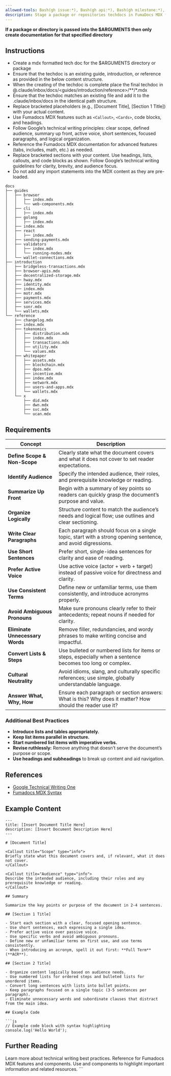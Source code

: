 ```yaml
---
allowed-tools: Bash(gh issue:*), Bash(gh api:*), Bash(gh milestone:*), Bash(bun run:*), Bash(echo *)
description: Stage a package or repositories techdocs in FumaDocs MDX format.
---
```


**If a package or directory is passed into the $ARGUMENTS then only create documentation for that specified directory**

## Instructions

- Create a mdx formatted tech doc for the $ARGUMENTS directory or package
- Ensure that the techdoc is an existing guide, introduction, or reference as provided in the below content structure.
- When the creating of the techdoc is complete place the final techdoc in @.claude/inbox/docs/<guides/introduction/reference>/**/*.mdx
- Ensure that the techdoc matches an existing file and add it to the .claude/inbox/docs in the identical path structure.
- Replace bracketed placeholders (e.g., [Document Title], [Section 1 Title]) with your actual content.
- Use Fumadocs MDX features such as `<Callout>`, `<Cards>`, code blocks, and headings.
- Follow Google’s technical writing principles: clear scope, defined audience, summary up front, active voice, short sentences, focused paragraphs, and logical organization.
- Reference the Fumadocs MDX documentation for advanced features (tabs, includes, math, etc.) as needed.
- Replace bracketed sections with your content. Use headings, lists, callouts, and code blocks as shown. Follow Google’s technical writing guidelines for clarity, brevity, and audience focus.
- Do not add any import statements into the MDX content as they are pre-loaded.

```text
docs
├── guides
│   ├── browser
│   │   ├── index.mdx
│   │   └── web-components.mdx
│   ├── cli
│   │   ├── index.mdx
│   ├── golang
│   │   ├── index.mdx
│   ├── index.mdx
│   ├── react
│   │   ├── index.mdx
│   ├── sending-payments.mdx
│   ├── validators
│   │   ├── index.mdx
│   │   └── running-nodes.mdx
│   └── wallet-connections.mdx
├── introduction
│   ├── bridgeless-transactions.mdx
│   ├── browser-apis.mdx
│   ├── decentralized-storage.mdx
│   ├── hway.mdx
│   ├── identity.mdx
│   ├── index.mdx
│   ├── motr.mdx
│   ├── payments.mdx
│   ├── services.mdx
│   ├── sonr.mdx
│   └── wallets.mdx
└── reference
    ├── changelog.mdx
    ├── index.mdx
    ├── tokenomics
    │   ├── distribution.mdx
    │   ├── index.mdx
    │   ├── transactions.mdx
    │   ├── utility.mdx
    │   └── values.mdx
    ├── whitepaper
    │   ├── assets.mdx
    │   ├── blockchain.mdx
    │   ├── dpos.mdx
    │   ├── incentive.mdx
    │   ├── index.mdx
    │   ├── network.mdx
    │   ├── users-and-apps.mdx
    │   └── wallets.mdx
    └── x
        ├── did.mdx
        ├── dwn.mdx
        ├── svc.mdx
        └── ucan.mdx
```

## Requirements

| Concept                        | Description                                                                                                   |
|------------------------------- |--------------------------------------------------------------------------------------------------------------|
| **Define Scope & Non-Scope**   | Clearly state what the document covers and what it does not cover to set reader expectations.                |
| **Identify Audience**          | Specify the intended audience, their roles, and prerequisite knowledge or reading.                           |
| **Summarize Up Front**         | Begin with a summary of key points so readers can quickly grasp the document’s purpose and value.            |
| **Organize Logically**         | Structure content to match the audience’s needs and logical flow; use outlines and clear sectioning.         |
| **Write Clear Paragraphs**     | Each paragraph should focus on a single topic, start with a strong opening sentence, and avoid digressions.  |
| **Use Short Sentences**        | Prefer short, single-idea sentences for clarity and ease of reading.                                         |
| **Prefer Active Voice**        | Use active voice (actor + verb + target) instead of passive voice for directness and clarity.                |
| **Use Consistent Terms**       | Define new or unfamiliar terms, use them consistently, and introduce acronyms properly.                      |
| **Avoid Ambiguous Pronouns**   | Make sure pronouns clearly refer to their antecedents; repeat nouns if needed for clarity.                   |
| **Eliminate Unnecessary Words**| Remove filler, redundancies, and wordy phrases to make writing concise and impactful.                        |
| **Convert Lists & Steps**      | Use bulleted or numbered lists for items or steps, especially when a sentence becomes too long or complex.   |
| **Cultural Neutrality**        | Avoid idioms, slang, and culturally specific references; use simple, globally understandable language.       |
| **Answer What, Why, How**      | Ensure each paragraph or section answers: What is this? Why does it matter? How should the reader use it?    |

### Additional Best Practices

- **Introduce lists and tables appropriately.**
- **Keep list items parallel in structure.**
- **Start numbered list items with imperative verbs.**
- **Revise ruthlessly:** Remove anything that doesn’t serve the document’s purpose or scope.
- **Use headings and subheadings** to break up content and aid navigation.

## References

- [Google Technical Writing One](https://developers.google.com/tech-writing/one/documents)
- [Fumadocs MDX Syntax](https://fumadocs.dev/docs/ui/markdown)

## Example Content

```mdx Example Doc
---
title: [Insert Document Title Here]
description: [Insert Document Description Here]
---

# [Document Title]

<Callout title="Scope" type="info">
Briefly state what this document covers and, if relevant, what it does not cover.
</Callout>

<Callout title="Audience" type="info">
Describe the intended audience, including their roles and any prerequisite knowledge or reading.
</Callout>

## Summary

Summarize the key points or purpose of the document in 2-4 sentences.

## [Section 1 Title]

- Start each section with a clear, focused opening sentence.
- Use short sentences, each expressing a single idea.
- Prefer active voice over passive voice.
- Use specific verbs and avoid ambiguous pronouns.
- Define new or unfamiliar terms on first use, and use terms consistently.
- When introducing an acronym, spell it out first: **Full Term** (**ACR**).

## [Section 2 Title]

- Organize content logically based on audience needs.
- Use numbered lists for ordered steps and bulleted lists for unordered items.
- Convert long sentences with lists into bullet points.
- Keep paragraphs focused on a single topic (3-5 sentences per paragraph).
- Eliminate unnecessary words and subordinate clauses that distract from the main idea.

## Example Code

```js
// Example code block with syntax highlighting
console.log('Hello World');
```

## Further Reading

<Cards>
  <Card href="https://developers.google.com/tech-writing/one/documents" title="Google Technical Writing One">
    Learn more about technical writing best practices.
  </Card>
  <Card href="https://fumadocs.dev/docs/ui/markdown" title="Fumadocs MDX Syntax">
    Reference for Fumadocs MDX features and components.
  </Card>
</Cards>

<Callout title="Tip" type="success">
Use <Callout> and <Cards> components to highlight important information and related resources.
</Callout>
```
